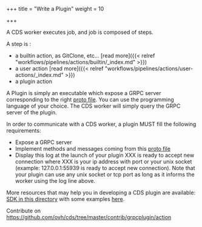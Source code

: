 +++
title = "Write a Plugin"
weight = 10

+++

A CDS worker executes job, and job is composed of steps.

A step is :

* a builtin action, as GitClone, etc... [read more]({{< relref "workflows/pipelines/actions/builtin/_index.md" >}})
* a user action [read more]({{< relref "workflows/pipelines/actions/user-actions/_index.md" >}})
* a plugin action

A Plugin is simply an executable which expose a GRPC server corresponding to the right [proto file](https://github.com/ovh/cds/tree/master/sdk/grpcplugin/actionplugin/actionplugin.proto). You can use the programming language of your choice. The CDS worker will simply query the GRPC server of the plugin.

In order to communicate with a CDS worker, a plugin MUST fill the following requirements:

+ Expose a GRPC server
+ Implement methods and messages coming from this [proto file](https://github.com/ovh/cds/tree/master/sdk/grpcplugin/actionplugin/actionplugin.proto)
+ Display this log at the launch of your plugin XXX is ready to accept new connection where XXX is your ip address with port or your unix socket (example: 127.0.0.1:55939 is ready to accept new connection). Note that your plugin can use any unix socket or tcp port as long as it informs the worker using the log line above.

More resources that may help you in developing a CDS plugin are available: [SDK in this directory](https://github.com/ovh/cds/tree/master/sdk/grpcplugin/actionplugin) with some examples [here](https://github.com/ovh/cds/tree/master/contrib/grpcplugins/action/examples).

Contribute on https://github.com/ovh/cds/tree/master/contrib/grpcplugin/action
